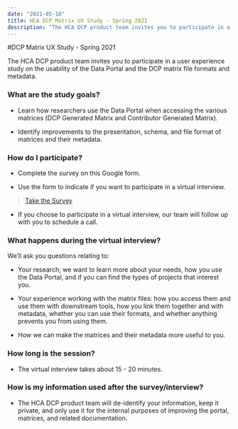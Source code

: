 ```yaml
---
date: "2021-05-18"
title: HCA DCP Matrix UX Study - Spring 2021
description: "The HCA DCP product team invites you to participate in a user experience study on the usability of the Data Portal and the project matrix file formats and metadata."
---
```


#DCP Matrix UX Study - Spring 2021

The HCA DCP product team invites you to participate in a user experience study on the usability of the Data Portal and the DCP matrix file formats and metadata.

### What are the study goals?

- Learn how researchers use the Data Portal when accessing the various matrices (DCP Generated Matrix and Contributor Generated Matrix).

- Identify improvements to the presentation, schema, and file format of matrices and their metadata.

### How do I participate?

- Complete the survey on this Google form.


- Use the form to indicate if you want to participate in a virtual interview.

> [Take the Survey](https://docs.google.com/forms/d/e/1FAIpQLSfuX6Xn1KzjURXdPUjBoQGK3fbKQMUuh3JKs2MHS9xCSR2TQw/viewform)


- If you choose to participate in a virtual interview, our team will follow up with you to schedule a call.

### What happens during the virtual interview?

We’ll ask you questions relating to:

- Your research; we want to learn more about your needs, how you use the Data Portal, and if you can find the types of projects that interest you.


- Your experience working with the matrix files: how you access them and use them with downstream tools, how you link them together and with metadata, whether you can use their formats, and whether anything prevents you from using them.


- How we can make the matrices and their metadata more useful to you.

### How long is the session?

- The virtual interview takes about 15 - 20 minutes.

### How is my information used after the survey/interview?

- The HCA DCP product team will de-identify your information, keep it private, and only use it for the internal purposes of improving the portal, matrices, and related documentation.


